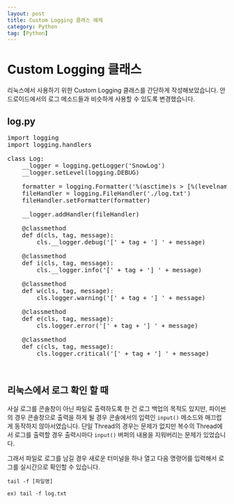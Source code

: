 ```yaml
---
layout: post
title: Custom Logging 클래스 예제
category: Python
tag: [Python]
---
```

# Custom Logging 클래스

리눅스에서 사용하기 위한 Custom Logging 클래스를 간단하게 작성해보았습니다. 안드로이드에서의 로그 메소드들과 비슷하게 사용할 수 있도록 변경했습니다.

## log.py

<pre class="prettyprint">
import logging
import logging.handlers

class Log:
    __logger = logging.getLogger('SnowLog')
    __logger.setLevel(logging.DEBUG)

    formatter = logging.Formatter('%(asctime)s > [%(levelname)s] %(message)s')
    fileHandler = logging.FileHandler('./log.txt')
    fileHandler.setFormatter(formatter)

    __logger.addHandler(fileHandler)

    @classmethod
    def d(cls, tag, message):
        cls.__logger.debug('[' + tag + '] ' + message)

    @classmethod
    def i(cls, tag, message):
        cls.__logger.info('[' + tag + '] ' + message)

    @classmethod
    def w(cls, tag, message):
        cls.logger.warning('[' + tag + '] ' + message)

    @classmethod
    def e(cls, tag, message):
        cls.logger.error('[' + tag + '] ' + message)

    @classmethod
    def c(cls, tag, message):
        cls.logger.critical('[' + tag + '] ' + message)
</pre>

<br>

## 리눅스에서 로그 확인 할 때

사실 로그를 콘솔창이 아닌 파일로 출력하도록 한 건 로그 백업의 목적도 있지만, 파이썬의 경우 콘솔창으로 출력을 하게 될 경우 콘솔에서의 입력인 `input()` 메소드와 매끄럽게 동작하지 않아서였습니다. 단일 Thread의 경우는 문제가 없지만 복수의 Thread에서 로그를 출력할 경우 출력시마다 `input()` 버퍼의 내용을 지워버리는 문제가 있었습니다.

그래서 파일로 로그를 남길 경우 새로운 터미널을 하나 열고 다음 명령어를 입력해서 로그를 실시간으로 확인할 수 있습니다.

~~~
tail -f [파일명]

ex) tail -f log.txt
~~~
